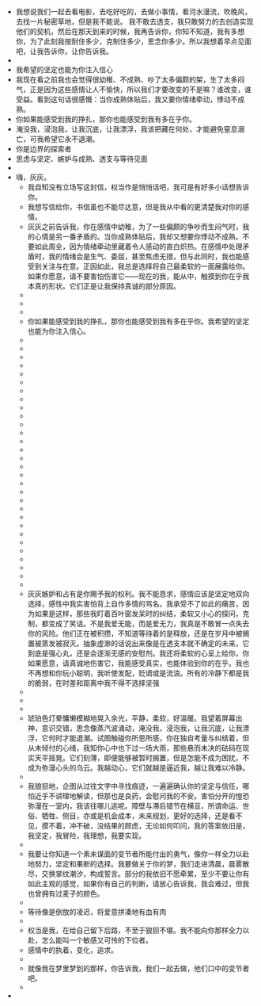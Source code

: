 - 我想说我们一起去看电影，去吃好吃的，去做小事情，看河水漫流，吹晚风，去找一片秘密草地，但是我不能说。 我不敢去透支，我只敢努力的去创造实现他们的契机，然后在那天到来的时候，我再告诉你，你知不知道，我有多想你，为了此刻我按耐住多少，克制住多少，思念你多少。所以我想着早点见面吧，让我告诉你，让你告诉我。
-
- 我希望的坚定也能为你注入信心
- 我现在看之前我也会觉得很幼稚、不成熟、吵了太多偏颇的架，生了太多闷气，正是因为这些感情让人不愉快，所以我们才要改变的不是嘛？谁改变，谁受益。看到这句话很感慨：当你成熟体贴后，我又要你情绪牵动，悸动不成熟。
- 你如果能感受到我的挣扎，那你也能感受到我有多在乎你。
- 淹没我，浸泡我，让我沉底，让我漂浮，我该把藏在何处，才能避免窒息溺亡，可我希望它永不退潮。
- 你是边界的探索者
- 思虑与坚定、嫉妒与成熟、透支与等待见面
-
- 嗨，灰灰。
	- 我自知没有立场写这封信，权当作是悄悄话吧，我可是有好多小话想告诉你。
	- 我想写信给你，书信虽也不能尽达意，但是我从中看的更清楚我对你的感情。
	- 灰灰之前告诉我，你在感情中幼稚，为了一些偏颇的争吵而生闷气时，我的心情是另一番矛盾的。当你成熟体贴后，我却又想要你悸动不成熟，不要如此周全，因为情绪牵动里藏着令人感动的直白炽热。在感情中处理矛盾时，我的情绪会是生气、委屈，甚至焦虑无措，但与此同时，我也能感受到关注与在意。正因如此，我总是选择将自己最柔软的一面展露给你。如果你愿意，请不要害怕伤害它——现在的我，能从中，触摸到你在乎我本真的形状。它们正是让我保持真诚的部分原因。
	-
	-
	-
	- 你如果能感受到我的挣扎，那你也能感受到我有多在乎你。我希望的坚定也能为你注入信心。
	-
	-
	-
	-
	-
	-
	-
	-
	-
	-
	-
	-
	-
	-
	-
	-
	-
	-
	-
	-
	-
	-
	-
	-
	-
	-
	-
	-
	-
	-
	- 灰灰嫉妒和占有是你赐予我的权利。我不能恳求，感情应该是坚定地双向选择，感性中我实害怕背上自作多情的骂名，我承受不了如此的痛苦，因为如果是这样，那些我盯着百叶窗发呆时的纠结，柔软又小心的探问，克制，都变成了笑话。不是我爱无能，而是爱无力，我真是不敢冒一点失去你的风险。他们正在被积攒，不知道等待着的是释放，还是在岁月中被搁置被蒸发被寂灭。抽象虚渺的话说出来像是在透支本就不确定的未来，它到底是强心丸，还是会逐渐无感的安慰剂。我还将柔软的心呈上给你，你如果愿意，请真诚地伤害它，我能感受真实，也能体验到你的在乎。我也不再想和你玩小聪明，我听使发配，贬谪或是流浪。所有的冷静下都是我的脆弱，在时差和距离中我不得不选择坚强
	-
	-
	-
	- 琥珀色灯晕慵懒模糊地晃入余光，平静，柔软，好温暖。我望着屏幕出神，意识交错，思念像蒸汽波涌动，淹没我，浸泡我，让我沉底，让我漂浮，它何时才能退潮。试图触碰你所思所感，你在独自考量与纠结着，但从未倾付的心绪，我知你心中也下过一场大雨，那些悬而未决的砝码在现实天平摇晃。它们刻薄，即便能够被暂时搁置，但是怎能不成为困扰，不成为弥漫心头的乌云。我越动心，它们就越是逼近我，越让我难以冷静。
	-
	- 我狼狈地，企图从过往文字中寻找痕迹，一遍遍确认你的坚定与信任，哪怕近乎不讲理地解读，但那也是良药，会慰问我的不安。害怕分开的惶恐弥漫在一室内，我该往哪儿逃呢。障壁与滞后错节在横亘，所谓命运、世俗、牺牲、侧目，亦或是机会成本，未来规划，更好的选择，还是看不见，摸不着，冲不破，没结果的顾虑，无论如何叩问，我的答案依旧是，我坚定，我冒险，我理想，我要实现。
	-
	- 我要让你知道一个素未谋面的变节者所能付出的勇气，像你一样全力以赴地努力，坚定和果断的选择。我要做关于你的梦，我们走进清晨，晨雾散尽，交换掌纹潮汐，构成誓言。部分的我依旧不愿牵累，至少不要让你有如此主观的感觉，如果你有自己的判断，请放心告诉我，我会难过，但我也曾拥有过麦子的颜色。
	-
	- 等待像是倒放的凌迟，将爱意拼凑地有血有肉
	-
	- 权当是我，在给自己留下后路，不至于狼狈不堪。我不能向你那样全力以赴，怎么能叫一个敏感又可怜的下位者。
	- 感情中的执着，变化，追求。
	-
	- 就像我在梦里梦到的那样，你告诉我，我们一起去做，他们口中的变节者吧。
	-
-